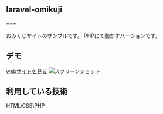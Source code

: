 ## laravel-omikuji

===

おみくじサイトのサンプルです。
PHPにて動かすバージョンです。

## デモ

[webサイトを見る](https://yasuko-laravel-omikuji.herokuapp.com/)
![スクリーンショット](https://user-images.githubusercontent.com/84828867/146886747-be9c9d57-7646-4dd3-a71b-215722a2b3de.png)

## 利用している技術
HTML\CSS\PHP
